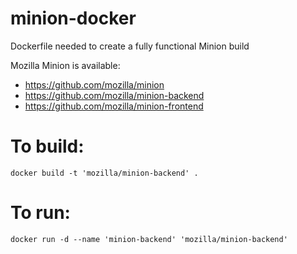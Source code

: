 # minion-docker
Dockerfile needed to create a fully functional Minion build

Mozilla Minion is available:
* https://github.com/mozilla/minion
* https://github.com/mozilla/minion-backend
* https://github.com/mozilla/minion-frontend

# To build:
    docker build -t 'mozilla/minion-backend' .

# To run:
    docker run -d --name 'minion-backend' 'mozilla/minion-backend'
